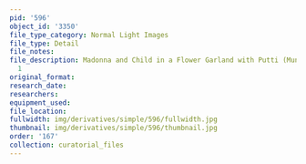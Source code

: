 ```yaml
---
pid: '596'
object_id: '3350'
file_type_category: Normal Light Images
file_type: Detail
file_notes:
file_description: Madonna and Child in a Flower Garland with Putti (Munich) - Detail
  1
original_format:
research_date:
researchers:
equipment_used:
file_location:
fullwidth: img/derivatives/simple/596/fullwidth.jpg
thumbnail: img/derivatives/simple/596/thumbnail.jpg
order: '167'
collection: curatorial_files
---
```

